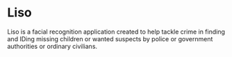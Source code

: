 # Liso
Liso is a facial recognition application created to help tackle crime in finding and IDing missing children or wanted suspects by police or government authorities or ordinary civilians.
